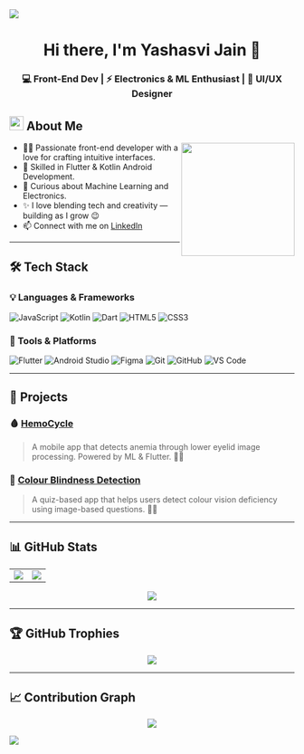 <!-- Gruvbox Horizontal Divider -->
<img src="https://user-images.githubusercontent.com/73097560/115834477-dbab4500-a447-11eb-908a-139a6edaec5c.gif">

<h1 align="center">Hi there, I'm Yashasvi Jain 👋</h1>

<div align="center">
  <h3>💻 Front-End Dev | ⚡ Electronics & ML Enthusiast | 🎨 UI/UX Designer</h3>
</div>

<!-- About Section -->
## <img src="https://github.com/7oSkaaa/7oSkaaa/blob/main/Images/about_me.gif?raw=true" width="25px"> About Me

<img align="right" src="https://raw.githubusercontent.com/Y4shu/Y4shu/main/assets/night.png" width="200px"/>

- 👩‍💻 Passionate front-end developer with a love for crafting intuitive interfaces.
- 📱 Skilled in Flutter & Kotlin Android Development.
- 🧠 Curious about Machine Learning and Electronics.
- ✨ I love blending tech and creativity — building as I grow 😉
- 📫 Connect with me on [LinkedIn](https://www.linkedin.com/in/yashasvi-jain-44a553322/)

---

## 🛠️ Tech Stack

### 💡 Languages & Frameworks

![JavaScript](https://img.shields.io/badge/-JavaScript-F7DF1E?style=flat&logo=javascript&logoColor=000)
![Kotlin](https://img.shields.io/badge/-Kotlin-0095D5?style=flat&logo=kotlin&logoColor=fff)
![Dart](https://img.shields.io/badge/-Dart-0175C2?style=flat&logo=dart&logoColor=fff)
![HTML5](https://img.shields.io/badge/-HTML5-E34F26?style=flat&logo=html5&logoColor=fff)
![CSS3](https://img.shields.io/badge/-CSS3-1572B6?style=flat&logo=css3)

### 🧰 Tools & Platforms

![Flutter](https://img.shields.io/badge/-Flutter-02569B?style=flat&logo=flutter)
![Android Studio](https://img.shields.io/badge/-Android%20Studio-3DDC84?style=flat&logo=android-studio)
![Figma](https://img.shields.io/badge/-Figma-F24E1E?style=flat&logo=figma)
![Git](https://img.shields.io/badge/-Git-F05032?style=flat&logo=git)
![GitHub](https://img.shields.io/badge/-GitHub-181717?style=flat&logo=github)
![VS Code](https://img.shields.io/badge/-VS%20Code-007ACC?style=flat&logo=visual-studio-code)

---

## 🚀 Projects

### 🩸 [HemoCycle](https://github.com/Y4shu/HemoCycle)
> A mobile app that detects anemia through lower eyelid image processing. Powered by ML & Flutter. 🧬📱

### 🎨 [Colour Blindness Detection](https://github.com/Y4shu/ColourBlindnessDetection)
> A quiz-based app that helps users detect colour vision deficiency using image-based questions. 🌈🧠

---

## 📊 GitHub Stats

<table>
<tr>
<td>
  <img src="https://github-readme-stats.vercel.app/api?username=Y4shu&theme=gruvbox&show_icons=true&count_private=true" />
</td>
<td>
  <img src="https://github-readme-stats.vercel.app/api/top-langs/?username=Y4shu&theme=gruvbox&layout=compact" />
</td>
</tr>
</table>

<div align="center">
  <img src="https://github-readme-streak-stats.herokuapp.com/?user=Y4shu&theme=gruvbox&hide_border=false" />
</div>

---

## 🏆 GitHub Trophies

<p align="center">
  <img src="https://github-profile-trophy.vercel.app/?username=Y4shu&theme=gruvbox&no-frame=true&margin-w=10&column=7" />
</p>

---

## 📈 Contribution Graph

<p align="center">
  <img src="https://github-readme-activity-graph.vercel.app/graph?username=Y4shu&theme=gruvbox" />
</p>

<!-- Gruvbox Horizontal Divider -->
<img src="https://user-images.githubusercontent.com/73097560/115834477-dbab4500-a447-11eb-908a-139a6edaec5c.gif">
